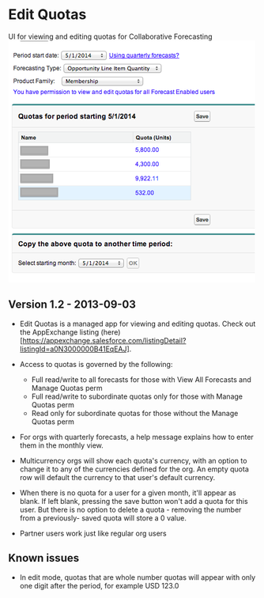 Edit Quotas
===========

UI for viewing and editing quotas for Collaborative Forecasting
![Screenshot](QuotaUI.png "Screenshot from Spring '14")

Version 1.2 - 2013-09-03
------------------------

* Edit Quotas is a managed app for viewing and editing quotas. Check out the 
  AppExchange listing (here)[https://appexchange.salesforce.com/listingDetail?listingId=a0N3000000B41EqEAJ]. 
  
* Access to quotas is governed by the following:
  - Full read/write to all forecasts for those with View All Forecasts and 
    Manage Quotas perm
  - Full read/write to subordinate quotas only for those with Manage Quotas
    perm
  - Read only for subordinate quotas for those without the Manage Quotas perm
 
* For orgs with quarterly forecasts, a help message explains how to enter them 
  in the monthly view.
  
* Multicurrency orgs will show each quota's currency, with an option to change
  it to any of the currencies defined for the org. An empty quota row will 
  default the currency to that user's default currency.
  
* When there is no quota for a user for a given month, it'll appear as blank. 
  If left blank, pressing the save button won't add a quota for this user. But
  there is no option to delete a quota - removing the number from a previously-
  saved quota will store a 0 value.

* Partner users work just like regular org users

Known issues
------------
* In edit mode, quotas that are whole number quotas will appear with only one digit after the period, for example 
  USD 123.0 
  
